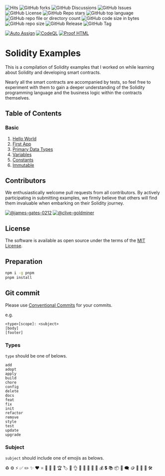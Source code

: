 ![Hits](https://hits.seeyoufarm.com/api/count/incr/badge.svg?url=https%3A%2F%2Fgithub.com%2Fjames-gates-0212%2Fsolidity-examples)
![GitHub forks](https://img.shields.io/github/forks/james-gates-0212/solidity-examples?style=flat)
![GitHub Discussions](https://img.shields.io/github/discussions/james-gates-0212/solidity-examples)
![GitHub Issues](https://img.shields.io/github/issues/james-gates-0212/solidity-examples)
![GitHub License](https://img.shields.io/github/license/james-gates-0212/solidity-examples)
![GitHub Repo stars](https://img.shields.io/github/stars/james-gates-0212/solidity-examples?style=flat)
![GitHub top language](https://img.shields.io/github/languages/top/james-gates-0212/solidity-examples)
![GitHub repo file or directory count](https://img.shields.io/github/directory-file-count/james-gates-0212/solidity-examples)
![GitHub code size in bytes](https://img.shields.io/github/languages/code-size/james-gates-0212/solidity-examples)
![GitHub repo size](https://img.shields.io/github/repo-size/james-gates-0212/solidity-examples)
![GitHub Release](https://img.shields.io/github/v/release/james-gates-0212/solidity-examples)
![GitHub Tag](https://img.shields.io/github/v/tag/james-gates-0212/solidity-examples)

[![Auto Assign](https://github.com/james-gates-0212/solidity-examples/actions/workflows/auto-assign.yml/badge.svg)](https://github.com/james-gates-0212/solidity-examples/actions/workflows/auto-assign.yml)
[![CodeQL](https://github.com/james-gates-0212/solidity-examples/actions/workflows/github-code-scanning/codeql/badge.svg)](https://github.com/james-gates-0212/solidity-examples/actions/workflows/github-code-scanning/codeql)
[![Proof HTML](https://github.com/james-gates-0212/solidity-examples/actions/workflows/proof-html.yml/badge.svg)](https://github.com/james-gates-0212/solidity-examples/actions/workflows/proof-html.yml)

# Solidity Examples

This is a compilation of Solidity examples that I worked on while learning about Solidity and developing smart contracts.

Nearly all the smart contracts are accompanied by tests, so feel free to experiment with them to gain a deeper understanding of the Solidity programming language and the business logic within the contracts themselves.

## Table of Contents

### Basic

1. [Hello World](basic/01-hello-world/contracts/hello-world.sol)
2. [First App](basic/02-first-app/contracts/first-app.sol)
3. [Primary Data Types](basic/03-primary-data-types/contracts/primary-data-types.sol)
4. [Variables](basic/04-variables/contracts/variables.sol)
5. [Constants](basic/05-constants/contracts/constants.sol)
6. [Immutable](basic/06-immutable/contracts/immutable.sol)

## Contributors

We enthusiastically welcome pull requests from all contributors. By actively participating in submitting examples, we firmly believe that others will find them invaluable when embarking on their Solidity journey.

[![@james-gates-0212](https://github.com/james-gates-0212.png?size=150)](https://github.com/james-gates-0212)
[![@clive-goldminer](https://github.com/clive-goldminer.png?size=150)](https://github.com/clive-goldminer)

## License

The software is available as open source under the terms of the [MIT License](http://opensource.org/licenses/MIT).

## Preparation

```bash
npm i -g pnpm
pnpm install
```

## Git commit

Please use [Conventional Commits](https://www.conventionalcommits.org/en/v1.0.0/) for your commits.

e.g.

```
<type>[scope]: <subject>
[body]
[footer]
```

### Types

`type` should be one of belows.

```
add
adopt
apply
build
chore
config
delete
docs
feat
fix
init
refactor
remove
style
test
update
upgrade
```

### Subject

`subject` should include one of emojis as belows.

♻️
⚙️
⚡️
✅
✏️
✨
❤️
⭐️
🌈
🎁
🎉
🏆
🏷️
🐞
👌
💎
💢
💫
💬
💯
💰
💲
📚
📦
🔖
🗨️
🪙
🚀
🚧
🚨
🛠️
